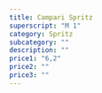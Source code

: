```yaml
---
title: Campari Spritz
superscript: "M 1"
category: Spritz
subcategory: ""
description: ""
price1: "6,2"
price2: ""
price3: ""
---
```

